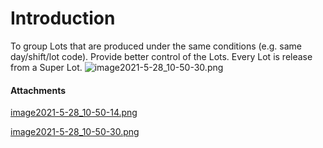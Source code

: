 # Introduction

To group Lots that are produced under the same conditions (e.g. same day/shift/lot code). Provide better control of the Lots. Every Lot is release from a Super Lot.
![image2021-5-28_10-50-30.png](/.attachments/92734039.png)




#### Attachments

[image2021-5-28_10-50-14.png](/.attachments/92734038.png)
[image2021-5-28_10-50-30.png](/.attachments/92734039.png)
